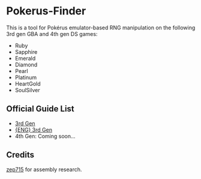 # Pokerus-Finder
This is a tool for Pokérus emulator-based RNG manipulation on the following 3rd gen GBA and 4th gen DS games:

* Ruby
* Sapphire
* Emerald
* Diamond
* Pearl
* Platinum
* HeartGold
* SoulSilver

## Official Guide List

* [3rd Gen](https://devonstudios.it/2020/11/20/pokerus-finder/)
* [{ENG} 3rd Gen](https://devonstudios.it/2021/03/31/eng-pokerus-finder/)
* 4th Gen: Coming soon...


## Credits
[zep715](https://github.com/zep715) for assembly research.

